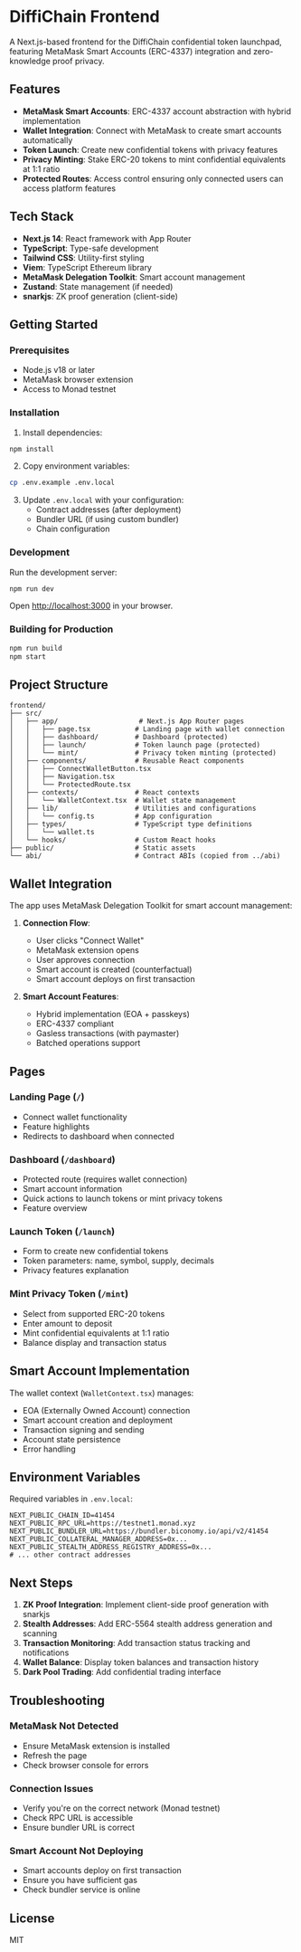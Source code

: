 # DiffiChain Frontend

A Next.js-based frontend for the DiffiChain confidential token launchpad, featuring MetaMask Smart Accounts (ERC-4337) integration and zero-knowledge proof privacy.

## Features

- **MetaMask Smart Accounts**: ERC-4337 account abstraction with hybrid implementation
- **Wallet Integration**: Connect with MetaMask to create smart accounts automatically
- **Token Launch**: Create new confidential tokens with privacy features
- **Privacy Minting**: Stake ERC-20 tokens to mint confidential equivalents at 1:1 ratio
- **Protected Routes**: Access control ensuring only connected users can access platform features

## Tech Stack

- **Next.js 14**: React framework with App Router
- **TypeScript**: Type-safe development
- **Tailwind CSS**: Utility-first styling
- **Viem**: TypeScript Ethereum library
- **MetaMask Delegation Toolkit**: Smart account management
- **Zustand**: State management (if needed)
- **snarkjs**: ZK proof generation (client-side)

## Getting Started

### Prerequisites

- Node.js v18 or later
- MetaMask browser extension
- Access to Monad testnet

### Installation

1. Install dependencies:
```bash
npm install
```

2. Copy environment variables:
```bash
cp .env.example .env.local
```

3. Update `.env.local` with your configuration:
   - Contract addresses (after deployment)
   - Bundler URL (if using custom bundler)
   - Chain configuration

### Development

Run the development server:

```bash
npm run dev
```

Open [http://localhost:3000](http://localhost:3000) in your browser.

### Building for Production

```bash
npm run build
npm start
```

## Project Structure

```
frontend/
├── src/
│   ├── app/                    # Next.js App Router pages
│   │   ├── page.tsx           # Landing page with wallet connection
│   │   ├── dashboard/         # Dashboard (protected)
│   │   ├── launch/            # Token launch page (protected)
│   │   └── mint/              # Privacy token minting (protected)
│   ├── components/            # Reusable React components
│   │   ├── ConnectWalletButton.tsx
│   │   ├── Navigation.tsx
│   │   └── ProtectedRoute.tsx
│   ├── contexts/              # React contexts
│   │   └── WalletContext.tsx  # Wallet state management
│   ├── lib/                   # Utilities and configurations
│   │   └── config.ts          # App configuration
│   ├── types/                 # TypeScript type definitions
│   │   └── wallet.ts
│   └── hooks/                 # Custom React hooks
├── public/                    # Static assets
└── abi/                       # Contract ABIs (copied from ../abi)
```

## Wallet Integration

The app uses MetaMask Delegation Toolkit for smart account management:

1. **Connection Flow**:
   - User clicks "Connect Wallet"
   - MetaMask extension opens
   - User approves connection
   - Smart account is created (counterfactual)
   - Smart account deploys on first transaction

2. **Smart Account Features**:
   - Hybrid implementation (EOA + passkeys)
   - ERC-4337 compliant
   - Gasless transactions (with paymaster)
   - Batched operations support

## Pages

### Landing Page (`/`)
- Connect wallet functionality
- Feature highlights
- Redirects to dashboard when connected

### Dashboard (`/dashboard`)
- Protected route (requires wallet connection)
- Smart account information
- Quick actions to launch tokens or mint privacy tokens
- Feature overview

### Launch Token (`/launch`)
- Form to create new confidential tokens
- Token parameters: name, symbol, supply, decimals
- Privacy features explanation

### Mint Privacy Token (`/mint`)
- Select from supported ERC-20 tokens
- Enter amount to deposit
- Mint confidential equivalents at 1:1 ratio
- Balance display and transaction status

## Smart Account Implementation

The wallet context (`WalletContext.tsx`) manages:

- EOA (Externally Owned Account) connection
- Smart account creation and deployment
- Transaction signing and sending
- Account state persistence
- Error handling

## Environment Variables

Required variables in `.env.local`:

```env
NEXT_PUBLIC_CHAIN_ID=41454
NEXT_PUBLIC_RPC_URL=https://testnet1.monad.xyz
NEXT_PUBLIC_BUNDLER_URL=https://bundler.biconomy.io/api/v2/41454
NEXT_PUBLIC_COLLATERAL_MANAGER_ADDRESS=0x...
NEXT_PUBLIC_STEALTH_ADDRESS_REGISTRY_ADDRESS=0x...
# ... other contract addresses
```

## Next Steps

1. **ZK Proof Integration**: Implement client-side proof generation with snarkjs
2. **Stealth Addresses**: Add ERC-5564 stealth address generation and scanning
3. **Transaction Monitoring**: Add transaction status tracking and notifications
4. **Wallet Balance**: Display token balances and transaction history
5. **Dark Pool Trading**: Add confidential trading interface

## Troubleshooting

### MetaMask Not Detected
- Ensure MetaMask extension is installed
- Refresh the page
- Check browser console for errors

### Connection Issues
- Verify you're on the correct network (Monad testnet)
- Check RPC URL is accessible
- Ensure bundler URL is correct

### Smart Account Not Deploying
- Smart accounts deploy on first transaction
- Ensure you have sufficient gas
- Check bundler service is online

## License

MIT
